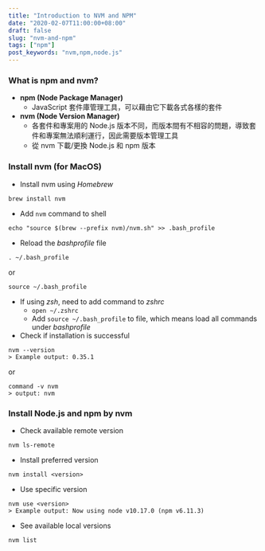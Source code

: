 ```yaml
---
title: "Introduction to NVM and NPM"
date: "2020-02-07T11:00:00+08:00"
draft: false
slug: "nvm-and-npm"
tags: ["npm"]
post_keywords: "nvm,npm,node.js"
---
```


### What is npm and nvm?
- __npm (Node Package Manager)__
  - JavaScript 套件庫管理工具，可以藉由它下載各式各樣的套件
- __nvm (Node Version Manager)__
  - 各套件和專案用的 Node.js 版本不同，而版本間有不相容的問題，導致套件和專案無法順利運行，因此需要版本管理工具
  - 從 nvm 下載/更換 Node.js 和 npm 版本

<!--more-->

### Install nvm (for MacOS)
- Install nvm using *Homebrew*
```
brew install nvm
```

- Add `nvm` command to shell
```
echo "source $(brew --prefix nvm)/nvm.sh" >> .bash_profile
```

- Reload the *bashprofile* file
```
. ~/.bash_profile
```
or
```
source ~/.bash_profile
```

- If using *zsh*, need to add command to *zshrc*
  - `open ~/.zshrc`
  - Add `source ~/.bash_profile` to file, which means load all commands under *bashprofile*
- Check if installation is successful

```
nvm --version
> Example output: 0.35.1
```
or
```
command -v nvm
> output: nvm
```

### Install Node.js and npm by nvm

- Check available remote version
```
nvm ls-remote
```

- Install preferred version
```
nvm install <version>
```

- Use specific version
```
nvm use <version>
> Example output: Now using node v10.17.0 (npm v6.11.3)
```

- See available local versions
```
nvm list
```
